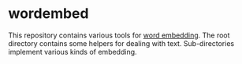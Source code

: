 # wordembed

This repository contains various tools for [word embedding](https://en.wikipedia.org/wiki/Word_embedding). The root directory contains some helpers for dealing with text. Sub-directories implement various kinds of embedding.

